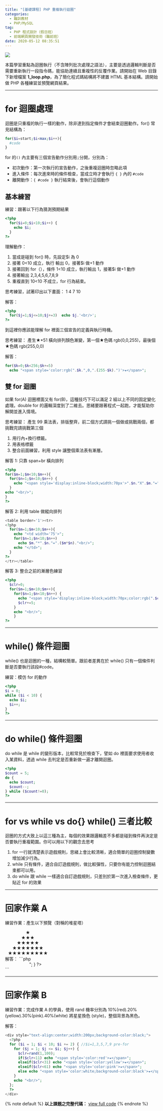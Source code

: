 ```yaml
---
title: "[基礎課程] PHP 重複執行迴圈"
categories:
  - 職訓教材
  - PHP/MySQL
tag:
  - PHP 程式設計（假日班）
  - 前端網頁開發技術（職前班）
date: 2020-05-12 08:35:51
---
```

![](https://i.imgur.com/96NYgou.png)

本篇學習重點為迴圈執行（不含陣列批次處理之語法），主要是透過邏輯判斷是否需要重新執行一段指令碼，能協助連續且重複性的反覆作業。請開始在 Web 目錄下新增檔案 **1_loop.php**，為了簡化程式碼結構將不建置 HTML 基本結構。請開始做 PHP 各種練習並預覽網頁結果。

<!-- more -->

---

# for 迴圈處理
迴圈是只重複的執行一樣的動作，除非達到指定條件才會結束迴圈動作。for() 常見結構為：

```php
for($i=start;$i<max;$i++){
  #code
}
```

for 的`()` 內主要有三個宣告動作分別用<kbd>;</kbd>分開，分別為：
- 初次動作：第一次執行的宣告動作，之後重複迴圈時忽略此項
- 進入條件：每次進來時的條件檢查，當成立時才會執行 `{ }` 內的 ` #code `
- 離開動作：`{ #code }` 執行結束後，會執行這個動作

## 基本練習
練習：跟著以下行為猜測預期結果
```php
<?php
  for($i=0;$i<10;$i++) {
    echo $i;
  }
?>
```
理解動作：
1. 當成是碰到 for() 時，先設定$i 為 0
2. 接著 0<10 成立，執行 輸出 0，接著$i 做+1 動作
4. 接著回到 for（），條件 1<10 成立，執行輸出 1，接著$i 做+1 動作
5. 接著輸出 2,3,4,5,6,7,8,9
6. 重複直到 10<10 不成立，for 行為結束。

思考練習，試著印出以下畫面：
1
4
7
10

解答：
```php
<?php
  for($j=1;$j<=10;$j+=3)  echo $j.'<br/>';
?>
```

到這裡你應該能理解 for 裡面三個宣告的定義與執行時機。

思考練習：
產生★*51 橫向排列顏色漸變，第一個★色碼 rgb(0,0,255)，最後個★色碼 rgb(255,0,0)

解答：
```php
for($k=0;$k<256;$k+=5)
  echo "<span style='color:rgb(".$k.",0,".(255-$k).")'>★</span>";
```

## 雙 for 迴圈
如果 for(A) 迴圈裡面又有 for(B)，這種技巧下可以滿足 2 組以上不同的固定變化處理。double for 的邏輯深度到了二維去。思緒要跟著程式一起跑，才能幫助你解開並進入情境。

思考練習：
產生 99 乘法表，排版整齊，前二個方式請挑一個做或挑戰兩個，都挑戰完請挑戰第三個
1. 用行內+換行標籤。
2. 用表格標籤
3. 整合前面練習，利用 style 讓整個乘法表有漸層。

解答 1: 只靠 span+br 橫向排列
```php
<?php
for($m=1;$m<10;$m++){
  for($n=1;$n<10;$n++) {
    echo "<span style='display:inline-block;width:70px'>".$n."X".$m."=".($n*$m)."</span>";
  }
echo "<br/>";
}
?>
```

解答 2: 利用 table 做縱向排列
```php
<table border='1'><tr>
<?php
  for($m=1;$m<10;$m++){
    echo "<td width='75'>";
    for($n=1;$n<10;$n++) 
      echo $m."*".$n."=".($m*$n)."<br/>";
    echo "</td>";
  }
?>
</tr></table>
```

解答 3: 整合之前的漸層色練習
```php
<?php
  $clr=0;
  for($m=1;$m<10;$m++){
    for($n=1;$n<10;$n++) {
      echo "<span style='display:inline-block;width:70px;color:rgb(".$clr.",0,".(255-$clr).")'>".$n."X".$m."=".($n*$m)."</span>";
      $clr+=5;
    }
    echo "<br/>";
    }
?>
```

---

# while() 條件迴圈
while() 也是迴圈的一種，結構較簡單。跟前者差異在於 while() 只有一個條件判斷是否要執行該段#code。

練習：模仿 for 的動作
```php
<?php
$i = 0;
while ($i < 10) {
  echo $i;
  $i++;
}
?>
```

---

# do while() 條件迴圈
do while 是 while 的變形版本，比較常見於檢查下，譬如 do 裡面要求使用者收入某資料，透過 while 去判定是否重新做一遍才離開迴圈。

```php
<?php
$count = 5;
do {
  echo $count;
  $count--;
} while ($count!=0);
?>
```

---

# for vs while vs do{} while() 三者比較
迴圈的方式大致上以這三種為主，每個的效果跟邏輯差不多都是碰到條件再決定是否要執行重複範圍。你可以用以下的觀念去思考
1. for 一行就清楚表示遊戲規則，思緒上會比較清晰，適合簡單的迴圈控制變數增加減少行為。
2. while 只有條件，適合自訂遊戲規則，做比較彈性，只要你有能力控制迴圈結束都可以用。
3. do while 跟 while 一樣適合自訂遊戲規則，只差別於第一次進入檢查條件，更貼近 for 的效果

---

# 回家作業 A
練習作業：產生以下預覽（對稱的堆星塔）
<div style="text-align:center;width:150px">
<div>★</div>
<div>★★★</div>
<div>★★★★★</div>
<div>★★★★★★★</div>
<div>★★★★★★★★★</div>
</div>
解答：
```php
<div style="text-align:center;width:200px">
<?php
for($i=1;$i<10;$i+=2){ //$i=1,3,5,7,9 pre-for
  for($j=1;$j<=$i;$j++){
    echo "★";
  }
  echo "<br/>";
}
?>
</div>
```

---

# 回家作業 B
練習作業：完成作業 A 的學員，使用 rand 機率分別為 10%(red).20%(yellow).30%(pink).40%(white) 將星星換色 (style)，整個背景為黑色。

解答：
```php
<div style="text-align:center;width:200px;background-color:black;">
  <?php
  for ($i = 1; $i < 10; $i += 2) { //$i=1,3,5,7,9 pre-for
    for ($j = 1; $j <= $i; $j++) {
      $clr=rand(1,100);
      if($clr<11) echo "<span style='color:red'>★</span>";
      elseif($clr<31) echo "<span style='color:yellow'>★</span>";
      elseif($clr<61) echo "<span style='color:pink'>★</span>";
      else echo "<span style='color:white;background-color:black'>★</span>";
    }
    echo "<br/>";
  };
  ?>
</div>
```

{% note default %}
**以上課題之完整代碼：** [view full code](https://gist.github.com/summer10920/4b1ff0d75ab8749824070f9ffeb56d67)
{% endnote %}